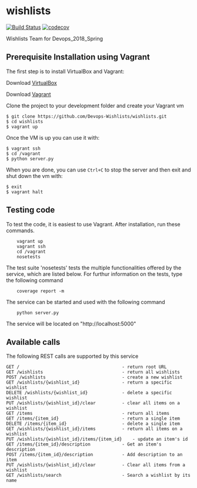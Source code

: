 # wishlists

[![Build Status](https://travis-ci.org/Devops-Wishlists/wishlists.svg?branch=master)](https://travis-ci.org/Devops-Wishlists/wishlists)
[![codecov](https://codecov.io/gh/Devops-Wishlists/wishlists/branch/master/graph/badge.svg)](https://codecov.io/gh/Devops-Wishlists/wishlists)

Wishlists Team for Devops_2018_Spring


## Prerequisite Installation using Vagrant

The first step is to install VirtualBox and Vagrant:

Download [VirtualBox](https://www.virtualbox.org/)

Download [Vagrant](https://www.vagrantup.com/)

Clone the project to your development folder and create your Vagrant vm

    $ git clone https://github.com/Devops-Wishlists/wishlists.git
    $ cd wishlists
    $ vagrant up

Once the VM is up you can use it with:

    $ vagrant ssh
    $ cd /vagrant
    $ python server.py

When you are done, you can use `Ctrl+C` to stop the server and then exit and shut down the vm with:

    $ exit
    $ vagrant halt


## Testing code
To test the code, it is easiest to use Vagrant. After installation,
run these commands.

```
	vagrant up
	vagrant ssh
	cd /vagrant
	nosetests
```

The test suite 'nosetests' tests the multiple functionalities offered by the
service, which are listed below.
For furthur information on the tests, type the following command

```
	coverage report -m
```

The service can be started and used with the following command

```
	python server.py
```

The service will be located on "http://localhost:5000"

## Available calls

The following REST calls are supported by this service

```
GET /										- return root URL
GET /wishlists 								- return all wishlists
POST /wishlists 							- create a new wishlist
GET /wishlists/{wishlist_id}				- return a specific wishlist
DELETE /wishlists/{wishlist_id}				- delete a specific wishlist
PUT /wishlists/{wishlist_id}/clear			- clear all items on a wishlist
GET /items									- return all items
GET /items/{item_id}						- return a single item
DELETE /items/{item_id}						- delete a single item
GET /wishlists/{wishlist_id}/items			- return all items on a wishlist
PUT /wishlists/{wishlist_id}/items/{item_id} 	- update an item's id
GET /items/{item_id}/description			- Get an item's description
POST /items/{item_id}/description			- Add description to an item
PUT /wishlists/{wishlist_id}/clear			- Clear all items from a wishlist
GET /wishlists/search						- Search a wishlist by its name
```
